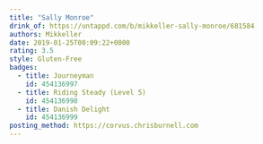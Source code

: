 ```yaml
---
title: "Sally Monroe"
drink_of: https://untappd.com/b/mikkeller-sally-monroe/681584
authors: Mikkeller
date: 2019-01-25T00:09:22+0000
rating: 3.5
style: Gluten-Free
badges:
  - title: Journeyman
    id: 454136997
  - title: Riding Steady (Level 5)
    id: 454136998
  - title: Danish Delight
    id: 454136999
posting_method: https://corvus.chrisburnell.com
---
```

